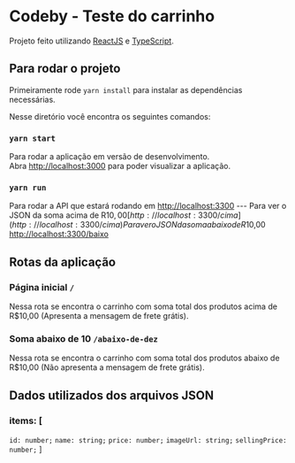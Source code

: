 # Codeby - Teste do carrinho

Projeto feito utilizando [ReactJS](https://github.com/facebook/create-react-app) e [TypeScript](https://www.typescriptlang.org/).

## Para rodar o projeto

Primeiramente rode `yarn install` para instalar as dependências necessárias.

Nesse diretório você encontra os seguintes comandos: 

### `yarn start`

Para rodar a aplicação em versão de desenvolvimento.\
Abra [http://localhost:3000](http://localhost:3000) para poder visualizar a aplicação.

### `yarn run`

Para rodar a API que estará rodando em [http://localhost:3300](http://localhost:3300) ---
Para ver o JSON da soma acima de R$10,00 [http://localhost:3300/cima](http://localhost:3300/cima)
Para ver o JSON da soma abaixo de R$10,00 [http://localhost:3300/baixo](http://localhost:3300/baixo)

## Rotas da aplicação
### Página inicial `/`
Nessa rota se encontra o carrinho com soma total dos produtos acima de R$10,00 (Apresenta a mensagem de frete grátis).
### Soma abaixo de 10 `/abaixo-de-dez`
Nessa rota se encontra o carrinho com soma total dos produtos abaixo de R$10,00 (Não apresenta a mensagem de frete grátis).

## Dados utilizados dos arquivos JSON
### items: [
  `id: number;`
  `name: string;`
  `price: number;`
  `imageUrl: string;`
  `sellingPrice: number;`
]
